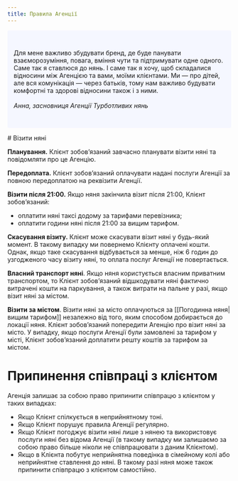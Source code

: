 ```yaml
---
title: Правила Агенції
---
```

<p style="padding: 3em 1em; background: #f5f7ff; border-radius: 4px;">
Для мене важливо збудувати бренд, де буде панувати взаєморозуміння, повага, вміння чути та підтримувати одне одного. Саме так я ставлюся до нянь. І саме так я хочу, щоб складалися відносини між Агенцією та вами, моїми клієнтами. Ми — про дітей, але вся комунікація — через батьків, тому нам важливо будувати комфортні та здорові відносини також і з ними.
<br>
<br>
<i>Анна, засновниця Агенції Турботливих нянь</i>
</p>
# Візити няні  

<b>Планування.</b> Клієнт зобовʼязаний завчасно планувати візити няні та повідомляти про це Агенцію.

<b>Передоплата.</b> Клієнт зобовʼязаний оплачувати надані послуги Агенції за повною передоплатою на реквізити Агенції.

<b>Візити після 21:00.</b> Якщо няня закінчила візит після 21:00, Клієнт зобов’язаний:
- оплатити няні таксі додому за тарифами перевізника;
- оплатити години няні після 21:00 за вищим тарифом.

<b>Скасування візиту.</b> Клієнт може скасувати візит няні у будь-який момент. В такому випадку ми повернемо Клієнту оплачені кошти. Однак, якщо таке скасування відбувається за менше, ніж 6 годин до узгодженого часу візиту няні, то оплата послуг Агенції не повертається.

<b>Власний транспорт няні</b>. Якщо няня користується власним приватним транспортом, то Клієнт зобовʼязаний відшкодувати няні фактично витрачені кошти на паркування, а також витрати на пальне у разі, якщо візит няні за містом.

<b>Візити за містом</b>. Візити няні за місто оплачуються за [[Погодинна няня|вищим тарифом]] незалежно від того, яким способом добирається до локації няня. Клієнт зобовʼязаний попередити Агенцію про візит няні за місто. У випадку, якщо послуги Агенції були замовлені за тарифом у місті, Клієнт зобовʼязаний доплатити решту коштів за тарифом за містом.
# Припинення співпраці з клієнтом

Агенція залишає за собою право припинити співпрацю з клієнтом у таких випадках:
- Якщо Клієнт спілкується в неприйнятному тоні.
- Якщо Клієнт порушує правила Агенції регулярно.
- Якщо Клієнт погоджує візити няні лише з нянею та використовує послуги няні без відома Агенції (в такому випадку ми залишаємо за собою право більше ніколи не співпрацювати з даним Клієнтом).
- Якщо в Клієнта побутує неприйнятна поведінка в сімейному колі або неприйнятне ставлення до няні. В такому разі няня може також припинити співпрацю з клієнтом самостійно.